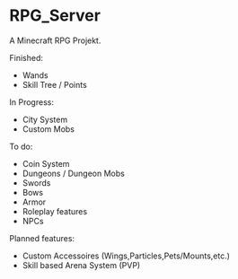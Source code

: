 # RPG_Server
A Minecraft RPG Projekt.

Finished:

- Wands
- Skill Tree / Points

In Progress:

- City System
- Custom Mobs

To do:

- Coin System
- Dungeons / Dungeon Mobs
- Swords
- Bows
- Armor
- Roleplay features
- NPCs

Planned features:

- Custom Accessoires (Wings,Particles,Pets/Mounts,etc.)
- Skill based Arena System (PVP)

